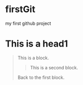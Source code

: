 firstGit
========

my first github project

# This is a head1 #

>This is a block.
>
>>This is a second block.
>
>Back to the first block.